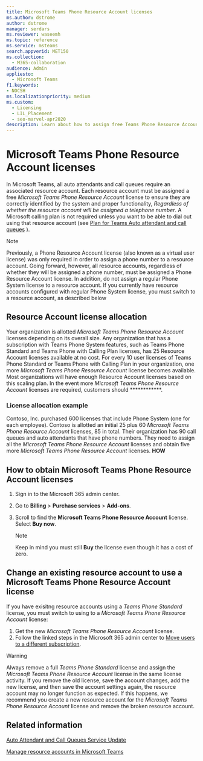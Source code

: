 ```yaml
---
title: Microsoft Teams Phone Resource Account licenses
ms.author: dstrome
author: dstrome
manager: serdars
ms.reviewer: waseemh
ms.topic: reference
ms.service: msteams
search.appverid: MET150
ms.collection: 
  - M365-collaboration
audience: Admin
appliesto: 
  - Microsoft Teams
f1.keywords:
- NOCSH
ms.localizationpriority: medium
ms.custom: 
  - Licensing
  - LIL_Placement
  - seo-marvel-apr2020
description: Learn about how to assign free Teams Phone Resource Account licenses to resource accounts in your organization.
---
```


# Microsoft Teams Phone Resource Account licenses

In Microsoft Teams, all auto attendants and call queues require an associated resource account. Each resource account must be assigned a free *Microsoft Teams Phone Resource Account* license to ensure they are correctly identified by the system and proper functionality, *Regardless of whether the resource account will be assigned a telephone number*. A Microsoft calling plan is not required unless you want to be able to dial out using that resource account (see [Plan for Teams Auto attendant and call queues](../plan-auto-attendant-call-queue.md#prerequisites) ).

> [!NOTE]
> Previously, a Phone Resource Account license (also known as a virtual user license) was only required in order to assign a phone number to a resource account. Going forward, however, all resource accounts, regardless of whether they will be assigned a phone number, must be assigned a Phone Resource Account license. In addition, do not assign a regular Phone System license to a resource account. If you currently have resource accounts configured with regular Phone System license, you must switch to a resource account, as described below
 

## Resource Account license allocation

Your organization is allotted *Microsoft Teams Phone Resource Account* licenses depending on its overall size. Any organization that has a subscription with Teams Phone System features, such as Teams Phone Standard and Teams Phone with Calling Plan licenses, has 25 Resource Account licenses available at no cost. For every 10 user licenses of Teams Phone Standard or Teams Phone with Calling Plan in your organization, one more *Microsoft Teams Phone Resource Account* license becomes available.  Most organizations will have enough Resource Account licenses based on this scaling plan. In the event more *Microsoft Teams Phone Resource Account* licenses are required, customers should ************.


### License allocation example

Contoso, Inc. purchased 600 licenses that include Phone System (one for each employee). Contoso is allotted an initial 25 plus 60 *Microsoft Teams Phone Resource Account* licenses, 85 in total. Their organization has 90 call queues and auto attendants that have phone numbers. They need to assign all the *Microsoft Teams Phone Resource Account* licenses and obtain five more *Microsoft Teams Phone Resource Account* licenses.  **HOW**

## How to obtain Microsoft Teams Phone Resource Account licenses

1. Sign in to the Microsoft 365 admin center.
2. Go to **Billing** > **Purchase services** > **Add-ons**.
3. Scroll to find the **Microsoft Teams Phone Resource Account** license. Select **Buy now**.

   > [!NOTE]
   > Keep in mind you must still **Buy** the license even though it has a cost of zero.

## Change an existing resource account to use a Microsoft Teams Phone Resource Account license

If you have exisitng resource accounts using a *Teams Phone Standard* license, you must switch to using to a *Microsoft Teams Phone Resource Account* license:

1. Get the new *Microsoft Teams Phone Resource Account* license.
2. Follow the linked steps in the Microsoft 365 admin center to [Move users to a different subscription](/microsoft-365/admin/manage/assign-licenses-to-users#move-users-to-a-different-subscription).

> [!WARNING]
> Always remove a full *Teams Phone Standard* license and assign the *Microsoft Teams Phone Resource Account* license in the same license activity. If you remove the old license, save the account changes, add the new license, and then save the account settings again, the resource account may no longer function as expected. If this happens, we recommend you create a new resource account for the *Microsoft Teams Phone Resource Account* license and remove the broken resource account.

## Related information

[Auto Attendant and Call Queues Service Update](https://techcommunity.microsoft.com/t5/Microsoft-Teams-Blog/Auto-Attendant-and-Call-Queues-Service-Update/ba-p/564521)

[Manage resource accounts in Microsoft Teams](../manage-resource-accounts.md)
